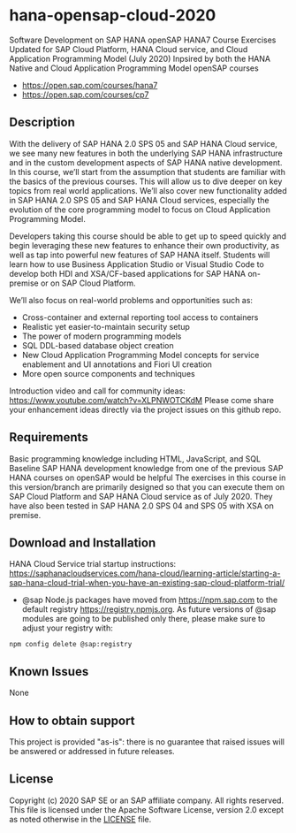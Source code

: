 # hana-opensap-cloud-2020

Software Development on SAP HANA
openSAP HANA7 Course Exercises Updated for SAP Cloud Platform, HANA Cloud service, and Cloud Application Programming Model (July 2020)
Inpsired by both the HANA Native and Cloud Application Programming Model openSAP courses
- <https://open.sap.com/courses/hana7>
- <https://open.sap.com/courses/cp7>

## Description

With the delivery of SAP HANA 2.0 SPS 05 and SAP HANA Cloud service, we see many new features in both the underlying SAP HANA infrastructure and in the custom development aspects of SAP HANA native development. In this course, we’ll start from the assumption that students are familiar with the basics of the previous courses. This will allow us to dive deeper on key topics from real world applications. We’ll also cover new functionality added in SAP HANA 2.0 SPS 05 and SAP HANA Cloud services, especially the evolution of the core programming model to focus on Cloud Application Programming Model.

Developers taking this course should be able to get up to speed quickly and begin leveraging these new features to enhance their own productivity, as well as tap into powerful new features of SAP HANA itself. Students will learn how to use Business Application Studio or Visual Studio Code to develop both HDI and XSA/CF-based applications for SAP HANA on-premise or on SAP Cloud Platform.

We’ll also focus on real-world problems and opportunities such as:

- Cross-container and external reporting tool access to containers
- Realistic yet easier-to-maintain security setup
- The power of modern programming models
- SQL DDL-based database object creation
- New Cloud Application Programming Model concepts for service enablement and UI annotations and Fiori UI creation
- More open source components and techniques

Introduction video and call for community ideas: <https://www.youtube.com/watch?v=XLPNWOTCKdM>
Please come share your enhancement ideas directly via the project issues on this github repo.

## Requirements

Basic programming knowledge including HTML, JavaScript, and SQL
Baseline SAP HANA development knowledge from one of the previous SAP HANA courses on openSAP would be helpful
The exercises in this course in this version/branch are primarily designed so that you can execute them on SAP Cloud Platform and SAP HANA Cloud service as of July 2020. They have also been tested in SAP HANA 2.0 SPS 04 and SPS 05 with XSA on premise.

## Download and Installation

HANA Cloud Service trial startup instructions: <https://saphanacloudservices.com/hana-cloud/learning-article/starting-a-sap-hana-cloud-trial-when-you-have-an-existing-sap-cloud-platform-trial/>

- @sap Node.js packages have moved from <https://npm.sap.com> to the default registry <https://registry.npmjs.org>. As future versions of @sap modules are going to be published only there, please make sure to adjust your registry with:

```shell
npm config delete @sap:registry
```

## Known Issues

None

## How to obtain support

This project is provided "as-is": there is no guarantee that raised issues will be answered or addressed in future releases.

## License

Copyright (c) 2020 SAP SE or an SAP affiliate company. All rights reserved.
This file is licensed under the Apache Software License, version 2.0 except as noted otherwise in the [LICENSE](LICENSE) file.
